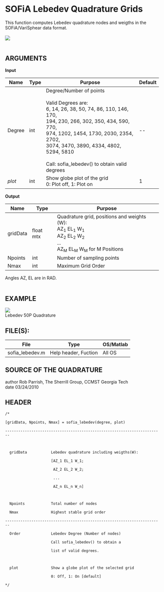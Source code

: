 # SOFiA Lebedev Quadrature Grids #

This function computes Lebedev quadrature nodes and weigths
in the SOFiA/VariSphear data format.
<br>
<br>
<img src='http://img.sofia-toolbox.googlecode.com/git/LEBEDEV_NATIVE.png' />
<br>
<br>

<h2>ARGUMENTS</h2>

<b>Input</b>
<table><thead><th> <b>Name</b> </th><th> <b>Type</b> </th><th> <b>Purpose</b> </th><th> <b>Default</b> </th></thead><tbody>
<tr><td> Degree      </td><td> int         </td><td> Degree/Number of points  <br><br> Valid Degrees are:<br> 6, 14, 26, 38, 50, 74, 86, 110, 146, 170, <br>194, 230, 266, 302, 350, 434, 590, 770, <br>974, 1202, 1454, 1730, 2030, 2354, 2702, <br> 3074, 3470, 3890, 4334, 4802, 5294, 5810<br><br> Call: sofia_lebedev() to obtain valid degrees</td><td>  --            </td></tr>
<tr><td> <i>plot</i> </td><td> int         </td><td> Show globe plot of the grid <br> 0: Plot off, 1: Plot on </td><td>  1             </td></tr></tbody></table>

<b>Output</b>
<table><thead><th> <b>Name</b> </th><th> <b>Type</b> </th><th> <b>Purpose</b> </th></thead><tbody>
<tr><td> gridData    </td><td> float mtx   </td><td> Quadrature grid, positions and weights (W):<br>AZ<sub>1</sub> EL<sub>1</sub> W<sub>1</sub><br> AZ<sub>2</sub> EL<sub>2</sub> W<sub>2</sub><br>...<br> AZ<sub>M</sub> EL<sub>M</sub> W<sub>M</sub> for M Positions </td></tr>
<tr><td> Npoints     </td><td> int         </td><td> Number of sampling points </td></tr>
<tr><td> Nmax        </td><td> int         </td><td> Maximum Grid Order </td></tr></tbody></table>

Angles AZ, EL are in RAD. <br><br>

<h2>EXAMPLE</h2>

<img src='http://img.sofia-toolbox.googlecode.com/git/lebedevexp.png' />
<br>
Lebedev 50P Quadrature<br>
<h2>FILE(S):</h2>

<table><thead><th> File </th><th> Type </th><th> OS/Matlab </th></thead><tbody>
<tr><td> sofia_lebedev.m </td><td> Help header, Fuction </td><td> All OS    </td></tr></tbody></table>

<h2>SOURCE OF THE QUADRATURE</h2>

author Rob Parrish, The Sherrill Group, CCMST Georgia Tech<br>
date 03/24/2010<br>


<h2>HEADER</h2>
<pre><code>/*<br>
[gridData, Npoints, Nmax] = sofia_lebedev(degree, plot)<br>
------------------------------------------------------------------------<br>
<br>
  gridData           Lebedev quadrature including weigths(W):<br>
                     [AZ_1 EL_1 W_1;<br>
                      AZ_2 EL_2 W_2;<br>
                      ...<br>
                      AZ_n EL_n W_n]<br>
 <br>
  Npoints            Total number of nodes<br>
  Nmax               Highest stable grid order  <br>
------------------------------------------------------------------------<br>
  Order              Lebedev Degree (Number of nodes)<br>
                     Call sofia_lebedev() to obtain a <br>
                     list of valid degrees.<br>
 <br>
  plot               Show a globe plot of the selected grid <br>
                     0: Off, 1: On [default]<br>
*/<br>
</code></pre>